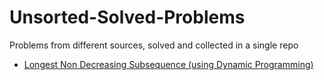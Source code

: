 # Unsorted-Solved-Problems
Problems from different sources, solved and collected in a single repo

* [Longest Non Decreasing Subsequence (using Dynamic Programming)](https://github.com/RiccardoMPesce/PythonDS3-Selected-Assignments/blob/main/TopCoder/longest_non_decreasing_subsequence.py)